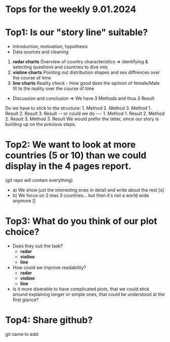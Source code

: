 Tops for the weekly 9.01.2024
===============================

# Top1: Is our "story line" suitable?
 -  Introduction, motivation, hypothesis
 -  Data sources and cleaning
 1. **radar charts** Overview of country characteristics 
    => identifying & selecting questions and countries to dive into
 2. **violine charts** Pointing out distribution shapes and sex diffrences over the course of time
 3. **line charts** Reality check - How good does the opinion of female/Male fit to the reality over the course of time
 -  Discussion and conclusion
=> We have 3 Methods and thus 3 Result

Do we have to stick to the structure:
    1. Method
    2. Method
    3. Method
    1. Result
    2. Result
    3. Result
-- or could we do ---
    1. Method
    1. Result
    2. Method
    2. Result
    3. Method
    3. Result
We would prefor the latter, since our story is building up on the previous steps.

# Top2: We want to look at more countries (5 or 10) than we could display in the 4 pages report.
(git repo will contain everything) 
 - a) We show just the interesting ones in detail and write about the rest [x]
 - b) We focus on 2 max 3 countries... but then it's not a world wide anymore []

# Top3: What do you think of our plot choice?
 - Does they suit the task?
   - **radar**
   - **violine**
   - **line**
 - How could we improve readability?
   - **radar**
   - **violine**
   - **line**
 - Is it more diserable to have complicated plots, that we could stick around explaining longer or simple ones, that could be understood at the first glance?

# Top4: Share github?
  git name to add: 